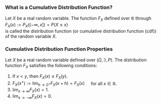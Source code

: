 ### What is a Cumulative Distribution Function?
Let $X$ be a real random variable. The function $F_X$ defined over $\mathbb{R}$ through\
$F_X(x)  :=P_X((-\infty, x])=P(X \leq x)$\
is called the distribution function (or cumulative distribution function (cdf)) of the random variable $X$.

### Cumulative Distribution Function Properties
Let $X$ be a real random variable defined over $(\Omega, \Im, P)$. The distribution function $F_X$ satisfies the following conditions:
1. If $x < y$, then $F_X(x) \leq  F_X(y)$.
2. $F_X\left(x^{+}\right):=\lim _{h \rightarrow 0^{+}} F_X(x+h)=F_X(x) \quad$ for all $x \in \mathbb{R}$.
3. $\lim _{x \rightarrow \infty} F_X(x)=1$.
4. $\lim _{x \rightarrow-\infty} F_X(x)=0$.
